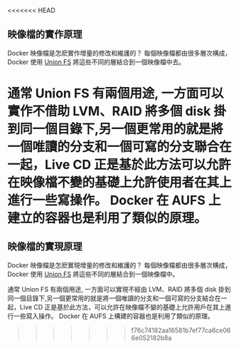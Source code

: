 <<<<<<< HEAD
## 映像檔的實作原理

Docker 映像檔是怎麽實作增量的修改和維護的？
每個映像檔都由很多層次構成，Docker 使用 [Union FS](http://en.wikipedia.org/wiki/UnionFS) 將這些不同的層結合到一個映像檔中去。

通常 Union FS 有兩個用途, 一方面可以實作不借助 LVM、RAID 將多個 disk 掛到同一個目錄下,另一個更常用的就是將一個唯讀的分支和一個可寫的分支聯合在一起，Live CD 正是基於此方法可以允許在映像檔不變的基礎上允許使用者在其上進行一些寫操作。
Docker 在 AUFS 上建立的容器也是利用了類似的原理。
=======
## 映像檔的實現原理

Docker 映像檔是怎麽實現增量的修改和維護的？
每個映像檔都由很多層次構成，Docker 使用 [Union FS](http://en.wikipedia.org/wiki/UnionFS) 將這些不同的層結合到一個映像檔中。

通常 Union FS 有兩個用途, 一方面可以實現不經由 LVM、RAID 將多個 disk 掛到同一個目錄下,另一個更常用的就是將一個唯讀的分支和一個可寫的分支結合在一起，Live CD 正是基於此方法，可以允許在映像檔不變的基礎上允許用戶在其上進行一些寫入操作。
Docker 在 AUFS 上構建的容器也是利用了類似的原理。
>>>>>>> f76c74182aa16581b7ef77ca6ce066e052182b8a
